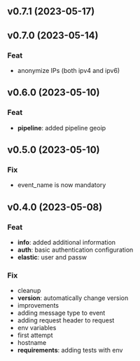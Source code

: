 ## v0.7.1 (2023-05-17)

## v0.7.0 (2023-05-14)

### Feat

- anonymize IPs (both ipv4 and ipv6)

## v0.6.0 (2023-05-10)

### Feat

- **pipeline**: added pipeline geoip

## v0.5.0 (2023-05-10)

### Fix

- event_name is now mandatory

## v0.4.0 (2023-05-08)

### Feat

- **info**: added additional information
- **auth**: basic authentication configuration
- **elastic**: user and passw

### Fix

- cleanup
- **version**: automatically change version
- improvements
- adding message type to event
- adding request header to request
- env variables
- first attempt
- hostname
- **requirements**: adding tests with env
